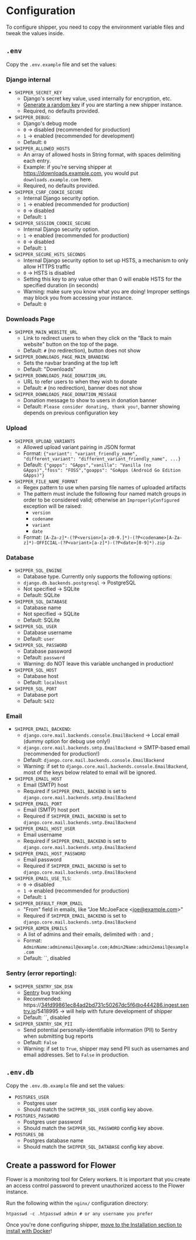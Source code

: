 # Configuration

To configure shipper, you need to copy the environment variable files and tweak the values inside.

## `.env`

Copy the `.env.example` file and set the values:

### Django internal
  - `SHIPPER_SECRET_KEY`
    - Django's secret key value, used internally for encryption, etc.
    - [Generate a random key](https://humberto.io/blog/tldr-generate-django-secret-key/) if you are starting a new shipper instance.
    - Required, no defaults provided.
  - `SHIPPER_DEBUG`:
    - Django's debug mode
    - `0` -> disabled (recommended for production)
    - `1` -> enabled (recommended for development)
    - Default: `0`
  - `SHIPPER_ALLOWED_HOSTS`
    - An array of allowed hosts in String format, with spaces delimiting each entry.
    - Example: if you're serving shipper at https://downloads.example.com, you would put `downloads.example.com` here.
    - Required, no defaults provided.
  - `SHIPPER_CSRF_COOKIE_SECURE`
    - Internal Django security option.
    - `1` -> enabled (recommended for production)
    - `0` -> disabled
    - Default: `1`
  - `SHIPPER_SESSION_COOKIE_SECURE`
    - Internal Django security option.
    - `1` -> enabled (recommended for production)
    - `0` -> disabled
    - Default: `1`
  - `SHIPPER_SECURE_HSTS_SECONDS`
    - Internal Django security option to set up HSTS, a mechanism to only allow HTTPS traffic
    - `0` -> HSTS is disabled
    - Setting this key to any value other than 0 will enable HSTS for the specified duration (in seconds)
    - Warning: make sure you know what you are doing! Improper settings may block you from accessing your instance.
    - Default: `0`


### Downloads Page
  - `SHIPPER_MAIN_WEBSITE_URL`
    - Link to redirect users to when they click on the "Back to main website" button on the top of the page.
    - Default: `#` (no redirection), button does not show
  - `SHIPPER_DOWNLOADS_PAGE_MAIN_BRANDING`
    - Sets the navbar branding at the top left
    - Default: "Downloads"
  - `SHIPPER_DOWNLOADS_PAGE_DONATION_URL`
    - URL to refer users to when they wish to donate
    - Default: `#` (no redirection), banner does not show
  - `SHIPPER_DOWNLOADS_PAGE_DONATION_MESSAGE`
    - Donation message to show to users in donation banner
    - Default: `Please consider donating, thank you!`, banner showing depends on previous configuration key

### Upload
  - `SHIPPER_UPLOAD_VARIANTS`
    - Allowed upload variant pairing in JSON format
    - Format: `{"variant": "variant_friendly_name", "different_variant": "different_variant_friendly_name", ...}`
    - Default: `{"gapps": "GApps","vanilla": "Vanilla (no GApps)","foss": "FOSS","goapps": "GoApps (Android Go Edition GApps)"}`
  - `SHIPPER_FILE_NAME_FORMAT`
    - Regex pattern to use when parsing file names of uploaded artifacts
    - The pattern must include the following four named match groups in order to be considered valid; otherwise an `ImproperlyConfigured` exception will be raised:
        - `version`
        - `codename`
        - `variant`
        - `date`
    - Format: `[A-Za-z]*-(?P<version>[a-z0-9.]*)-(?P<codename>[A-Za-z]*)-OFFICIAL-(?P<variant>[a-z]*)-(?P<date>[0-9]*).zip`

### Database
  - `SHIPPER_SQL_ENGINE`
    - Database type. Currently only supports the following options:
    - `django.db.backends.postgresql` -> PostgreSQL
    - Not specified -> SQLite
    - Default: SQLite
  - `SHIPPER_SQL_DATABASE`
    - Database name
    - Not specified -> SQLite
    - Default: SQLite
  - `SHIPPER_SQL_USER`
    - Database username
    - Default: `user`
  - `SHIPPER_SQL_PASSWORD`
    - Database password
    - Default: `password`
    - Warning: do NOT leave this variable unchanged in production!
  - `SHIPPER_SQL_HOST`
    - Database host
    - Default: `localhost`
  - `SHIPPER_SQL_PORT`
    - Database port
    - Default: `5432`

### Email
  - `SHIPPER_EMAIL_BACKEND`:
    - `django.core.mail.backends.console.EmailBackend` -> Local email (dummy option for debug use only!)
    - `django.core.mail.backends.smtp.EmailBackend` -> SMTP-based email (recommended for production!)
    - Default: `django.core.mail.backends.console.EmailBackend`
    - Warning: if set to `django.core.mail.backends.console.EmailBackend`, most of the keys below related to email will be ignored.
  - `SHIPPER_EMAIL_HOST`
    - Email (SMTP) host
    - Required if `SHIPPER_EMAIL_BACKEND` is set to `django.core.mail.backends.smtp.EmailBackend`
  - `SHIPPER_EMAIL_PORT`
    - Email (SMTP) host port
    - Required if `SHIPPER_EMAIL_BACKEND` is set to `django.core.mail.backends.smtp.EmailBackend`
  - `SHIPPER_EMAIL_HOST_USER`
    - Email username
    - Required if `SHIPPER_EMAIL_BACKEND` is set to `django.core.mail.backends.smtp.EmailBackend`
  - `SHIPPER_EMAIL_HOST_PASSWORD`
    - Email password
    - Required if `SHIPPER_EMAIL_BACKEND` is set to `django.core.mail.backends.smtp.EmailBackend`
  - `SHIPPER_EMAIL_USE_TLS`:
    - `0` -> disabled
    - `1` -> enabled (recommended for production)
    - Default: `1`
  - `SHIPPER_DEFAULT_FROM_EMAIL`
    - "From" field in emails, like "Joe McJoeFace \<joe@example.com\>"
    - Required if `SHIPPER_EMAIL_BACKEND` is set to `django.core.mail.backends.smtp.EmailBackend`
  - `SHIPPER_ADMIN_EMAILS`
    - A list of admins and their emails, delimited with : and ;
    - Format: `AdminName:adminemail@example.com;Admin2Name:admin2email@example.com`
    - Default: ``, disabled

### Sentry (error reporting):
  - `SHIPPER_SENTRY_SDK_DSN`
    - [Sentry](https://sentry.io) bug tracking
    - Recommended: https://34fd99861ec84ad2bd731c50267dc5f6@o444286.ingest.sentry.io/5418995 -> will help with future development of shipper
    - Default: ``, disabled
  - `SHIPPER_SENTRY_SDK_PII`
    - Send potential personally-identifiable information (PII) to Sentry when submitting bug reports
    - Default: `False`
    - Warning: if set to `True`, shipper may send PII such as usernames and email addresses. Set to `False` in production.

## `.env.db`

Copy the `.env.db.example` file and set the values:

  - `POSTGRES_USER`
    - Postgres user
    - Should match the `SHIPPER_SQL_USER` config key above.
  - `POSTGRES_PASSWORD`
    - Postgres user password
    - Should match the `SHIPPER_SQL_PASSWORD` config key above.
  - `POSTGRES_DB`
    - Postgres database name
    - Should match the `SHIPPER_SQL_DATABASE` config key above.

## Create a password for Flower

Flower is a monitoring tool for Celery workers. It is important that you create an access control password to prevent unauthorized access to the Flower instance.

Run the following within the `nginx/` configuration directory:

```
htpasswd -c .htpasswd admin # or any username you prefer
```

Once you're done configuring shipper, [move to the Installation section to install with Docker](Installation.md)!